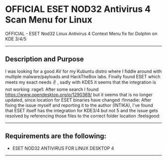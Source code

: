 # OFFICIAL ESET NOD32 Antivirus 4 Scan Menu for Linux
OFFICIAL - ESET Nod32 Linux Antivirus 4 Context Menu fix for Dolphin on KDE 3/4/5

---

## Description and Purpose

I was looking for a good AV for my Kubuntu distro where I fiddle around with multiple malware/payloads and HackTheBox labs. Finally found ESET which meets my exact needs :v: , sadly with KDE5 it seems that the integration is not working :rage1:
After some search I found https://www.opendesktop.org/p/1290369/ but it seems that is no longer updated, since location for ESET binaries have changed :finnadie: After fixing the issue myself and reporting it to the author (INTIKA), I've found that ESET itself has the integration for KDE3/4 but not 5 and the issue gets resolved by referencing those files to the correct folder location :feelsgood:

---

## Requirements are the following:

* ESET NOD32 ANTIVIRUS FOR LINUX DESKTOP 4
            
---
